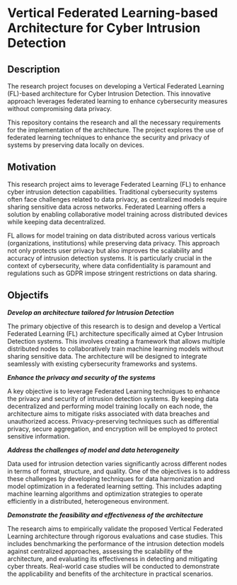 # Vertical Federated Learning-based Architecture for Cyber Intrusion Detection
## Description

The research project focuses on developing a Vertical Federated Learning (FL)-based architecture for Cyber Intrusion Detection. This innovative approach leverages federated learning to enhance cybersecurity measures without compromising data privacy.

This repository contains the research and all the necessary requirements for the implementation of the architecture. The project explores the use of federated learning techniques to enhance the security and privacy of systems by preserving data locally on devices.

## Motivation

This research project aims to leverage Federated Learning (FL) to enhance cyber intrusion detection capabilities. Traditional cybersecurity systems often face challenges related to data privacy, as centralized models require sharing sensitive data across networks. Federated Learning offers a solution by enabling collaborative model training across distributed devices while keeping data decentralized.

FL allows for model training on data distributed across various verticals (organizations, institutions) while preserving data privacy. This approach not only protects user privacy but also improves the scalability and accuracy of intrusion detection systems. It is particularly crucial in the context of cybersecurity, where data confidentiality is paramount and regulations such as GDPR impose stringent restrictions on data sharing.

## Objectifs
***Develop an architecture tailored for Intrusion Detection***

The primary objective of this research is to design and develop a Vertical Federated Learning (FL) architecture specifically aimed at Cyber Intrusion Detection systems. This involves creating a framework that allows multiple distributed nodes to collaboratively train machine learning models without sharing sensitive data. The architecture will be designed to integrate seamlessly with existing cybersecurity frameworks and systems.

***Enhance the privacy and security of the systems***

A key objective is to leverage Federated Learning techniques to enhance the privacy and security of intrusion detection systems. By keeping data decentralized and performing model training locally on each node, the architecture aims to mitigate risks associated with data breaches and unauthorized access. Privacy-preserving techniques such as differential privacy, secure aggregation, and encryption will be employed to protect sensitive information.

***Address the challenges of model and data heterogeneity***

Data used for intrusion detection varies significantly across different nodes in terms of format, structure, and quality. One of the objectives is to address these challenges by developing techniques for data harmonization and model optimization in a federated learning setting. This includes adapting machine learning algorithms and optimization strategies to operate efficiently in a distributed, heterogeneous environment.

***Demonstrate the feasibility and effectiveness of the architecture***

The research aims to empirically validate the proposed Vertical Federated Learning architecture through rigorous evaluations and case studies. This includes benchmarking the performance of the intrusion detection models against centralized approaches, assessing the scalability of the architecture, and evaluating its effectiveness in detecting and mitigating cyber threats. Real-world case studies will be conducted to demonstrate the applicability and benefits of the architecture in practical scenarios.










